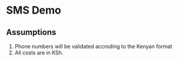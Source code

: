 # SMS Demo

## Assumptions

1. Phone numbers will be validated accroding to the Kenyan format
1. All costs are in KSh.